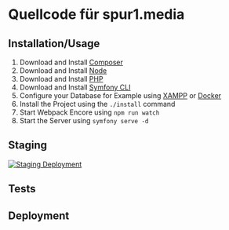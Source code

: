 # Quellcode für spur1.media

## Installation/Usage

1. Download and Install [Composer](https://getcomposer.org/)
2. Download and Install [Node](https://nodejs.org/en)
3. Download and Install [PHP](https://www.php.net/)
4. Download and Install [Symfony CLI](https://github.com/symfony-cli/symfony-cli)
5. Configure your Database for Example using [XAMPP](https://www.apachefriends.org/) or [Docker](https://www.docker.com/)
6. Install the Project using the ```./install``` command
7. Start Webpack Encore using ```npm run watch```
8. Start the Server using ```symfony serve -d```

## Staging

[![Staging Deployment](https://github.com/wolfkidsounds/www.spur1.media/actions/workflows/staging.yml/badge.svg?branch=staging)](https://github.com/wolfkidsounds/www.spur1.media/actions/workflows/staging.yml)

## Tests

## Deployment
